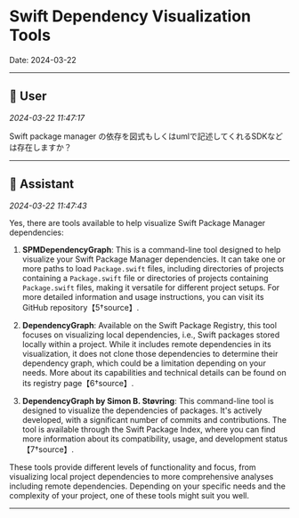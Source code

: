 # Swift Dependency Visualization Tools

Date: 2024-03-22

---

## 👤 User
*2024-03-22 11:47:17*

Swift package manager の依存を図式もしくはumlで記述してくれるSDKなどは存在しますか？

---

## 🤖 Assistant
*2024-03-22 11:47:43*

Yes, there are tools available to help visualize Swift Package Manager dependencies:

1. **SPMDependencyGraph**: This is a command-line tool designed to help visualize your Swift Package Manager dependencies. It can take one or more paths to load `Package.swift` files, including directories of projects containing a `Package.swift` file or directories of projects containing `Package.swift` files, making it versatile for different project setups. For more detailed information and usage instructions, you can visit its GitHub repository【5†source】.

2. **DependencyGraph**: Available on the Swift Package Registry, this tool focuses on visualizing local dependencies, i.e., Swift packages stored locally within a project. While it includes remote dependencies in its visualization, it does not clone those dependencies to determine their dependency graph, which could be a limitation depending on your needs. More about its capabilities and technical details can be found on its registry page【6†source】.

3. **DependencyGraph by Simon B. Støvring**: This command-line tool is designed to visualize the dependencies of packages. It's actively developed, with a significant number of commits and contributions. The tool is available through the Swift Package Index, where you can find more information about its compatibility, usage, and development status【7†source】.

These tools provide different levels of functionality and focus, from visualizing local project dependencies to more comprehensive analyses including remote dependencies. Depending on your specific needs and the complexity of your project, one of these tools might suit you well.

---
